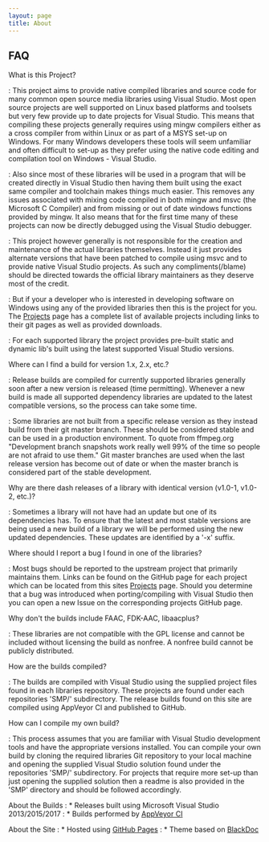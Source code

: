 ```yaml
---
layout: page
title: About
---
```


## FAQ

What is this Project?

: This project aims to provide native compiled libraries and source code for many common open source media libraries using Visual Studio. Most open source projects are well supported on Linux based platforms and toolsets but very few provide up to date projects for Visual Studio. This means that compiling these projects generally requires using mingw compilers either as a cross compiler from within Linux or as part of a MSYS set-up on Windows. For many Windows developers these tools will seem unfamiliar and often difficult to set-up as they prefer using the native code editing and compilation tool on Windows - Visual Studio. 

: Also since most of these libraries will be used in a program that will be created directly in Visual Studio then having them built using the exact same compiler and toolchain makes things much easier. This removes any issues associated with mixing code compiled in both mingw and msvc (the Microsoft C Compiler) and from missing or out of date windows functions provided by mingw. It also means that for the first time many of these projects can now be directly debugged using the Visual Studio debugger.

: This project however generally is not responsible for the creation and maintenance of the actual libraries themselves. Instead it just provides alternate versions that have been patched to compile using msvc and to provide native Visual Studio projects. As such any compliments(/blame) should be directed towards the official library maintainers as they deserve most of the credit.

: But if your a developer who is interested in developing software on Windows using any of the provided libraries then this is the project for you. The [Projects](/1-projects) page has a complete list of available projects including links to their git pages as well as provided downloads.

: For each supported library the project provides pre-built static and dynamic lib's built using the latest supported Visual Studio versions.

Where can I find a build for version 1.x, 2.x, etc.?

: Release builds are compiled for currently supported libraries generally soon after a new version is released (time permitting). Whenever a new build is made all supported dependency libraries are updated to the latest compatible versions, so the process can take some time. 

: Some libraries are not built from a specific release version as they instead build from their git master branch. These should be considered stable and can be used in a production environment. To quote from ffmpeg.org "Development branch snapshots work really well 99% of the time so people are not afraid to use them." Git master branches are used when the last release version has become out of date or when the master branch is considered part of the stable development.

Why are there dash releases of a library with identical version (v1.0-1, v1.0-2, etc.)?

: Sometimes a library will not have had an update but one of its dependencies has. To ensure that the latest and most stable versions are being used a new build of a library we will be performed using the new updated dependencies. These updates are identified by a '-x' suffix.

Where should I report a bug I found in one of the libraries?

: Most bugs should be reported to the upstream project that primarily maintains them. Links can be found on the GitHub page for each project which can be located from this sites [Projects](/1-projects) page.
Should you determine that a bug was introduced when porting/compiling with Visual Studio then you can open a new Issue on the corresponding projects GitHub page.

Why don't the builds include FAAC, FDK-AAC, libaacplus?

: These libraries are not compatible with the GPL license and cannot be included without licensing the build as nonfree. A nonfree build cannot be publicly distributed.

How are the builds compiled?

: The builds are compiled with Visual Studio using the supplied project files found in each libraries repository. These projects are found under each repositories 'SMP/' subdirectory. The release builds found on this site are compiled using AppVeyor CI and published to GitHub.

How can I compile my own build?

: This process assumes that you are familiar with Visual Studio development tools and have the appropriate versions installed.
You can compile your own build by cloning the required libraries Git repository to your local machine and opening the supplied Visual Studio solution found under the repositories 'SMP/' subdirectory.
For projects that require more set-up than just opening the supplied solution then a readme is also provided in the 'SMP' directory and should be followed accordingly.

About the Builds
: *   Releases built using Microsoft Visual Studio 2013/2015/2017
: *   Builds performed by [AppVeyor CI](https://www.appveyor.com/)

About the Site
: *   Hosted using [GitHub Pages](https://pages.github.com/)
: *   Theme based on [BlackDoc](https://github.com/karloespiritu/BlackDoc)